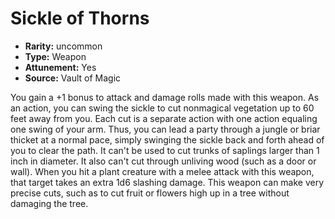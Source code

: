 
# Sickle of Thorns

* **Rarity:** uncommon
* **Type:** Weapon
* **Attunement:** Yes
* **Source:** Vault of Magic


You gain a +1 bonus to attack and damage rolls made with this weapon. As an action, you can swing the sickle to cut nonmagical vegetation up to 60 feet away from you. Each cut is a separate action with one action equaling one swing of your arm. Thus, you can lead a party through a jungle or briar thicket at a normal pace, simply swinging the sickle back and forth ahead of you to clear the path. It can't be used to cut trunks of saplings larger than 1 inch in diameter. It also can't cut through unliving wood (such as a door or wall). When you hit a plant creature with a melee attack with this weapon, that target takes an extra 1d6 slashing damage. This weapon can make very precise cuts, such as to cut fruit or flowers high up in a tree without damaging the tree.
